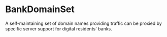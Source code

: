 # BankDomainSet
A self-maintaining set of domain names providing traffic can be proxied by specific server support for digital residents' banks.

